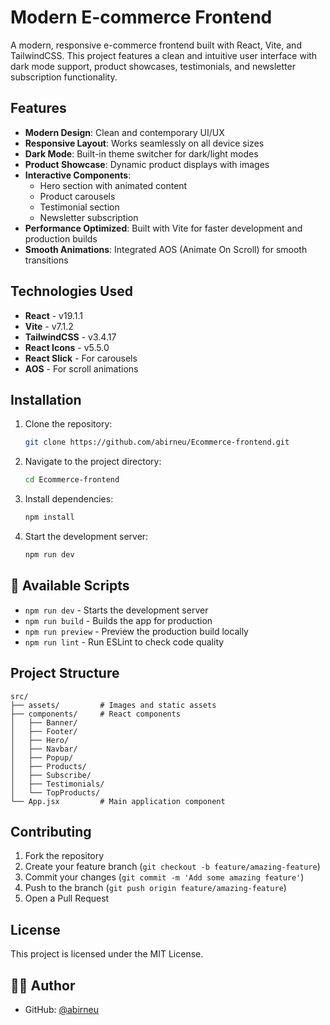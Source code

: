 # Modern E-commerce Frontend

A modern, responsive e-commerce frontend built with React, Vite, and TailwindCSS. This project features a clean and intuitive user interface with dark mode support, product showcases, testimonials, and newsletter subscription functionality.

##  Features

- **Modern Design**: Clean and contemporary UI/UX
- **Responsive Layout**: Works seamlessly on all device sizes
- **Dark Mode**: Built-in theme switcher for dark/light modes
- **Product Showcase**: Dynamic product displays with images
- **Interactive Components**: 
  - Hero section with animated content
  - Product carousels
  - Testimonial section
  - Newsletter subscription
- **Performance Optimized**: Built with Vite for faster development and production builds
- **Smooth Animations**: Integrated AOS (Animate On Scroll) for smooth transitions

##  Technologies Used

- **React** - v19.1.1
- **Vite** - v7.1.2
- **TailwindCSS** - v3.4.17
- **React Icons** - v5.5.0
- **React Slick** - For carousels
- **AOS** - For scroll animations

##  Installation

1. Clone the repository:
   ```bash
   git clone https://github.com/abirneu/Ecommerce-frontend.git
   ```

2. Navigate to the project directory:
   ```bash
   cd Ecommerce-frontend
   ```

3. Install dependencies:
   ```bash
   npm install
   ```

4. Start the development server:
   ```bash
   npm run dev
   ```

## 🔧 Available Scripts

- `npm run dev` - Starts the development server
- `npm run build` - Builds the app for production
- `npm run preview` - Preview the production build locally
- `npm run lint` - Run ESLint to check code quality

##  Project Structure

```
src/
├── assets/         # Images and static assets
├── components/     # React components
│   ├── Banner/
│   ├── Footer/
│   ├── Hero/
│   ├── Navbar/
│   ├── Popup/
│   ├── Products/
│   ├── Subscribe/
│   ├── Testimonials/
│   └── TopProducts/
└── App.jsx         # Main application component
```

##  Contributing

1. Fork the repository
2. Create your feature branch (`git checkout -b feature/amazing-feature`)
3. Commit your changes (`git commit -m 'Add some amazing feature'`)
4. Push to the branch (`git push origin feature/amazing-feature`)
5. Open a Pull Request

##  License

This project is licensed under the MIT License.

## 👨‍💻 Author

- GitHub: [@abirneu](https://github.com/abirneu)
